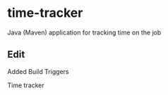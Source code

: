 # time-tracker
Java (Maven) application for tracking time on the job

## Edit 
Added Build Triggers 

Time tracker
